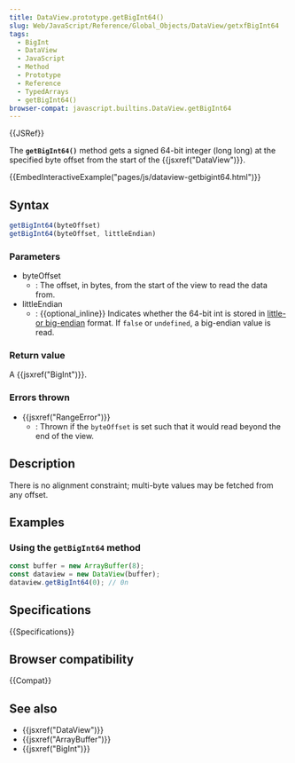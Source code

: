 ```yaml
---
title: DataView.prototype.getBigInt64()
slug: Web/JavaScript/Reference/Global_Objects/DataView/getxfBigInt64
tags:
  - BigInt
  - DataView
  - JavaScript
  - Method
  - Prototype
  - Reference
  - TypedArrays
  - getBigInt64()
browser-compat: javascript.builtins.DataView.getBigInt64
---
```

{{JSRef}}

The **`getBigInt64()`** method gets a signed 64-bit integer
(long long) at the specified byte offset from the start of the {{jsxref("DataView")}}.

{{EmbedInteractiveExample("pages/js/dataview-getbigint64.html")}}

## Syntax

```js
getBigInt64(byteOffset)
getBigInt64(byteOffset, littleEndian)
```

### Parameters

- byteOffset
  - : The offset, in bytes, from the start of the view to read the data from.
- littleEndian
  - : {{optional_inline}} Indicates whether the 64-bit int is stored in [little- or big-endian](/en-US/docs/Glossary/Endianness) format. If
    `false` or `undefined`, a big-endian value is read.

### Return value

A {{jsxref("BigInt")}}.

### Errors thrown

- {{jsxref("RangeError")}}
  - : Thrown if the `byteOffset` is set such that it would read beyond the end
    of the view.

## Description

There is no alignment constraint; multi-byte values may be fetched from any offset.

## Examples

### Using the `getBigInt64` method

```js
const buffer = new ArrayBuffer(8);
const dataview = new DataView(buffer);
dataview.getBigInt64(0); // 0n
```

## Specifications

{{Specifications}}

## Browser compatibility

{{Compat}}

## See also

- {{jsxref("DataView")}}
- {{jsxref("ArrayBuffer")}}
- {{jsxref("BigInt")}}
